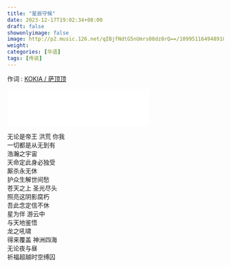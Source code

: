 ```yaml
---
title: "星辰守候"
date: 2023-12-17T19:02:34+08:00
draft: false
showonlyimage: false
image: http://p2.music.126.net/qIBjfNdtG5nUmrs08dz8rQ==/109951164948918218.jpg
weight: 
categories: [华语]
tags: [传说]
---
```


作词 : [KOKIA / 萨顶顶](https://music.163.com/#/song?id=1444487599&userid=29382116)
<!--more-->
<iframe frameborder="no" border="0" marginwidth="0" marginheight="0" width=330 height=86 src="//music.163.com/outchain/player?type=2&id=1444487599&auto=0&height=66"></iframe>

无论是帝王 洪荒 你我  
一切都是从无到有  
浩瀚之宇宙  
天命定此身必独受  
厮杀永无休  
护众生解世间愁  
苍天之上 圣光尽头  
照亮这阴影腐朽  
吾此念定信不休  
星为伴 游云中  
与天地鉴悟  
龙之吼啸  
得来覆盖 神洲四海  
无论夜与昼  
祈福超越时空缚囚  